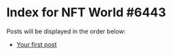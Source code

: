 # Index for NFT World #6443
Posts will be displayed in the order below:

- [Your first post](./001-first.md)

